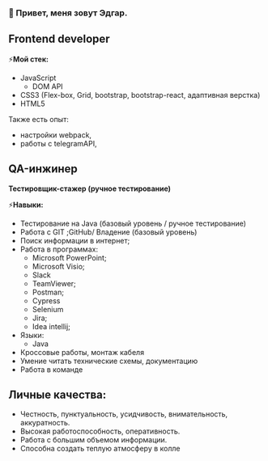 ### 👋 Привет, меня зовут Эдгар. 
## Frontend developer
⚡**Мой стек:**
- JavaScript
  - DOM API
- CSS3 (Flex-box, Grid, bootstrap, bootstrap-react, адаптивная верстка)
- HTML5

Также есть опыт:
- настройки webpack,
- работы с telegramAPI,

## QA-инжинер
  **Тестировщик-стажер (ручное тестирование)**

 ⚡**Навыки:**
- Тестирование на Java (базовый уровень / ручное тестирование)
- Работа с GIT ;GitHub/ Владение (базовый уровень)
- Поиск информации в интернет;
- Работа в программах:
  - Microsoft PowerPoint; 
  - Microsoft Visio;
  - Slack
  - TeamViewer;
  - Postman;
  - Cypress
  - Selenium
  - Jira;
  - Idea intellij;
- Языки:
  - Java
- Кроссовые работы, монтаж кабеля
- Умение читать технические схемы, документацию
- Работа в команде 

## Личные качества:
- Честность, пунктуальность, усидчивость, внимательность, аккуратность.
-  Высокая работоспособность, оперативность. 
-  Работа с большим объемом информации.
-  Способна создать теплую атмосферу в колле


